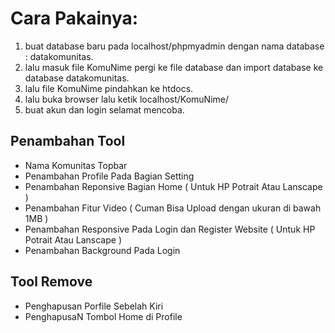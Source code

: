 # Cara Pakainya:
1. buat database baru pada localhost/phpmyadmin dengan nama database : datakomunitas.
2. lalu masuk file KomuNime pergi ke file database dan import database ke database datakomunitas.
3. lalu file KomuNime pindahkan ke htdocs.
4. lalu buka browser lalu ketik localhost/KomuNime/
5. buat akun dan login selamat mencoba.

## Penambahan Tool
- Nama Komunitas Topbar
- Penambahan Profile Pada Bagian Setting
- Penambahan Reponsive Bagian Home ( Untuk HP Potrait Atau Lanscape )
- Penambahan Fitur Video ( Cuman Bisa Upload dengan ukuran di bawah 1MB )
- Penambahan Responsive Pada Login dan Register Website ( Untuk HP Potrait Atau Lanscape )
- Penambahan Background Pada Login

## Tool Remove
- Penghapusan Porfile Sebelah Kiri
- PenghapusaN Tombol Home di Profile
